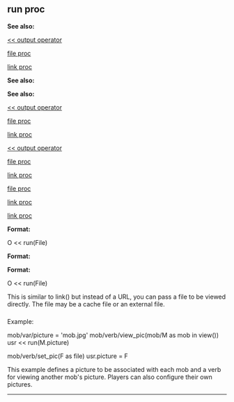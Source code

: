 

 run proc
----------




**See also:** 


[<< output operator](#/operator/%3c%3c/output) 

[file proc](#/proc/file) 

[link proc](#/proc/link) 





**See also:** 

**See also:**

[<< output operator](#/operator/%3c%3c/output) 

[file proc](#/proc/file) 

[link proc](#/proc/link) 



[<< output operator](#/operator/%3c%3c/output)

[file proc](#/proc/file) 

[link proc](#/proc/link) 


[file proc](#/proc/file)

[link proc](#/proc/link) 

[link proc](#/proc/link)


**Format:** 


 O << run(File)
 


**Format:** 

**Format:**

 O << run(File)


 This is similar to link() but instead of a URL, you can pass a file to be
viewed directly. The file may be a cache file or an external file.



### 
 Example:



 mob/var/picture = 'mob.jpg'
mob/verb/view\_pic(mob/M as mob in view())
 usr << run(M.picture)

mob/verb/set\_pic(F as file)
 usr.picture = F


 This example defines a picture to be associated with each mob and a verb
for viewing another mob's picture. Players can also configure their own
pictures.





---


